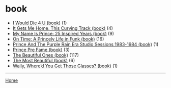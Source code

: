 # book

  * [I Would Die 4 U (book)](./book/i-would-die-4-u/) (1)
  * [It Gets Me Home, This Curving Track (book)](./book/it-gets-me-home-this-curving-track/) (4)
  * [My Name Is Prince: 25 Inspired Years (book)](./book/my-name-is-prince-25-inspired-years/) (9)
  * [On Time: A Princely Life in Funk (book)](./book/on-time-a-princely-life-in-funk/) (16)
  * [Prince And The Purple Rain Era Studio Sessions 1983-1984 (book)](./book/prince-and-the-purple-rain-era-studio-sessions-1983-1984/) (1)
  * [Prince Pre Fame (book)](./book/prince-pre-fame/) (3)
  * [The Beautiful Ones (book)](./book/the-beautiful-ones/) (117)
  * [The Most Beautiful (book)](./book/the-most-beautiful/) (6)
  * [Wally, Where’d You Get Those Glasses? (book)](./book/wally-where-d-you-get-those-glasses/) (1)

----

[Home](../)
